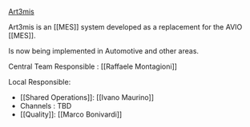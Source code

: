[Art3mis ](MES.md)

Art3mis is an [[MES]] system developed as a replacement for the AVIO [[MES]].

Is now being implemented in Automotive and other areas.


Central Team Responsible : [[Raffaele Montagioni]]

Local Responsible: 
- [[Shared Operations]]: [[Ivano Maurino]]
- Channels : TBD
- [[Quality]]: [[Marco Bonivardi]]
